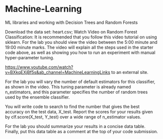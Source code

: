 # Machine-Learning
ML libraries and working with Decision Trees and Random Forests

Download the data set: heart.csv; 
Watch Video on Random Forest Classification:
It is recommended that you follow this video tutorial on using sklearn. For the lab you should view the video between the 5:00 minute and 19:00 minute marks. The video will explain all the steps used in the starter code above, as well as showing you how to run an experiment with manual hyper-parameter tuning.

https://www.youtube.com/watch?v=BXkqEXjBf5s&ab_channel=MachineLearningLinks to an external site.

For the lab you will vary the number of default estimators for this classifier, as shown in the video. This tuning parameter is already named  n_estimators, and this parameter specifies the number of random trees used by the ensemble classifier. 

You will write code to search to find the number that gives the best accuracy on the test data, X_test. Report the scores for your results given by clf.score(X_test, Y_test) over a wide range of n_estimator values.

For the lab you should summarize your results in a concise data table. Finally, put this data table as a comment at the top of your code submission.
